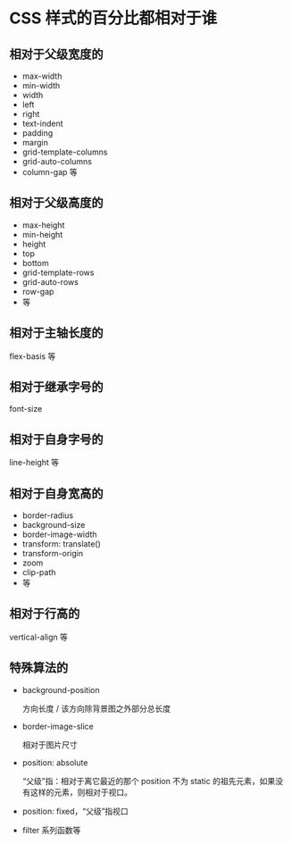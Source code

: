 # CSS 样式的百分比都相对于谁

## 相对于父级宽度的

- max-width
- min-width
- width
- left
- right
- text-indent
- padding
- margin
- grid-template-columns
- grid-auto-columns
- column-gap 等

## 相对于父级高度的

- max-height
- min-height
- height
- top
- bottom
- grid-template-rows
- grid-auto-rows
- row-gap
- 等

## 相对于主轴长度的

flex-basis 等

## 相对于继承字号的

font-size

## 相对于自身字号的

line-height 等

## 相对于自身宽高的

- border-radius
- background-size
- border-image-width
- transform: translate()
- transform-origin
- zoom
- clip-path
- 等

## 相对于行高的

vertical-align 等

## 特殊算法的

- background-position

  方向长度 / 该方向除背景图之外部分总长度

- border-image-slice

  相对于图片尺寸

- position: absolute

  “父级”指：相对于离它最近的那个 position 不为 static 的祖先元素，如果没有这样的元素，则相对于视口。

- position: fixed，“父级”指视口

- filter 系列函数等
